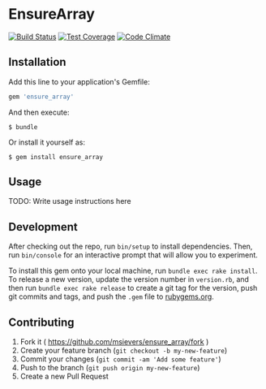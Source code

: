 # EnsureArray
[![Build Status](https://travis-ci.org/msievers/ensure_array.svg)](https://travis-ci.org/msievers/ensure_array)
[![Test Coverage](https://codeclimate.com/github/msievers/ensure_array/badges/coverage.svg)](https://codeclimate.com/github/msievers/ensure_array)
[![Code Climate](https://codeclimate.com/github/msievers/ensure_array/badges/gpa.svg)](https://codeclimate.com/github/msievers/ensure_array)

## Installation

Add this line to your application's Gemfile:

```ruby
gem 'ensure_array'
```

And then execute:

    $ bundle

Or install it yourself as:

    $ gem install ensure_array

## Usage

TODO: Write usage instructions here

## Development

After checking out the repo, run `bin/setup` to install dependencies. Then, run `bin/console` for an interactive prompt that will allow you to experiment.

To install this gem onto your local machine, run `bundle exec rake install`. To release a new version, update the version number in `version.rb`, and then run `bundle exec rake release` to create a git tag for the version, push git commits and tags, and push the `.gem` file to [rubygems.org](https://rubygems.org).

## Contributing

1. Fork it ( https://github.com/msievers/ensure_array/fork )
2. Create your feature branch (`git checkout -b my-new-feature`)
3. Commit your changes (`git commit -am 'Add some feature'`)
4. Push to the branch (`git push origin my-new-feature`)
5. Create a new Pull Request

